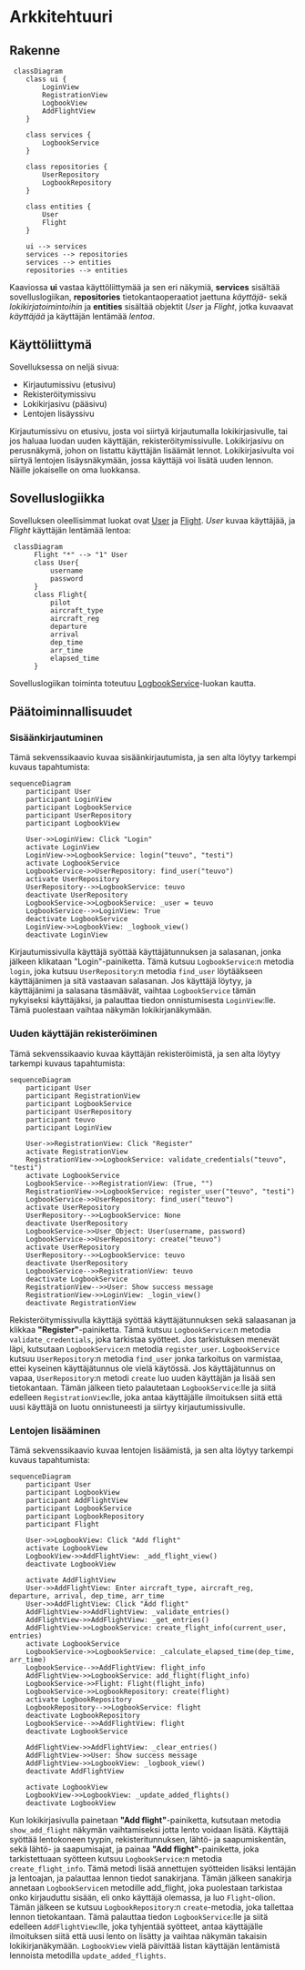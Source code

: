 # Arkkitehtuuri

## Rakenne

```mermaid
 classDiagram
    class ui {
        LoginView
        RegistrationView
        LogbookView
        AddFlightView
    }

    class services {
        LogbookService
    }

    class repositories {
        UserRepository
        LogbookRepository
    }

    class entities {
        User
        Flight
    }

    ui --> services
    services --> repositories
    services --> entities
    repositories --> entities
```

Kaaviossa **ui** vastaa käyttöliittymää ja sen eri näkymiä, **services** sisältää sovelluslogiikan, **repositories** tietokantaoperaatiot jaettuna *käyttäjä-* sekä *lokikirjatoimintoihin* ja **entities** sisältää objektit *User* ja *Flight*, jotka kuvaavat *käyttäjää* ja käyttäjän lentämää *lentoa*.

## Käyttöliittymä

Sovelluksessa on neljä sivua:

 - Kirjautumissivu (etusivu)
 - Rekisteröitymissivu
 - Lokikirjasivu (pääsivu)
 - Lentojen lisäyssivu

Kirjautumissivu on etusivu, josta voi siirtyä kirjautumalla lokikirjasivulle, tai jos haluaa luodan uuden käyttäjän, rekisteröitymissivulle. Lokikirjasivu on perusnäkymä, johon on listattu käyttäjän lisäämät lennot. Lokikirjasivulta voi siirtyä lentojen lisäysnäkymään, jossa käyttäjä voi lisätä uuden lennon. Näille jokaiselle on oma luokkansa.

## Sovelluslogiikka

Sovelluksen oleellisimmat luokat ovat [User](https://github.com/ilmari21/ot-harjoitustyo/blob/master/src/entities/user.py) ja [Flight](https://github.com/ilmari21/ot-harjoitustyo/blob/master/src/entities/flight.py). *User* kuvaa käyttäjää, ja *Flight* käyttäjän lentämää lentoa:

```mermaid
 classDiagram
      Flight "*" --> "1" User
      class User{
          username
          password
      }
      class Flight{
          pilot
          aircraft_type
          aircraft_reg
          departure
          arrival
          dep_time
          arr_time
          elapsed_time
      }
```

Sovelluslogiikan toiminta toteutuu [LogbookService](https://github.com/ilmari21/ot-harjoitustyo/blob/master/src/services/logbook_service.py)-luokan kautta.

## Päätoiminnallisuudet

### Sisäänkirjautuminen

Tämä sekvenssikaavio kuvaa sisäänkirjautumista, ja sen alta löytyy tarkempi kuvaus tapahtumista:

```mermaid
sequenceDiagram
    participant User
    participant LoginView
    participant LogbookService
    participant UserRepository
    participant LogbookView

    User->>LoginView: Click "Login"
    activate LoginView
    LoginView->>LogbookService: login("teuvo", "testi")
    activate LogbookService
    LogbookService->>UserRepository: find_user("teuvo")
    activate UserRepository
    UserRepository-->>LogbookService: teuvo
    deactivate UserRepository
    LogbookService->>LogbookService: _user = teuvo
    LogbookService-->>LoginView: True
    deactivate LogbookService
    LoginView->>LogbookView: _logbook_view()
    deactivate LoginView
```

Kirjautumissivulla käyttäjä syöttää käyttäjätunnuksen ja salasanan, jonka jälkeen klikataan "Login"-painiketta. Tämä kutsuu `LogbookService`:n metodia `login`, joka kutsuu `UserRepository`:n metodia `find_user` löytääkseen käyttäjänimen ja sitä vastaavan salasanan. Jos käyttäjä löytyy, ja käyttäjänimi ja salasana täsmäävät, vaihtaa `LogbookService` tämän nykyiseksi käyttäjäksi, ja palauttaa tiedon onnistumisesta `LoginView`:lle. Tämä puolestaan vaihtaa näkymän lokikirjanäkymään.

### Uuden käyttäjän rekisteröiminen

Tämä sekvenssikaavio kuvaa käyttäjän rekisteröimistä, ja sen alta löytyy tarkempi kuvaus tapahtumista:

```mermaid
sequenceDiagram
    participant User
    participant RegistrationView
    participant LogbookService
    participant UserRepository
    participant teuvo
    participant LoginView

    User->>RegistrationView: Click "Register"
    activate RegistrationView
    RegistrationView->>LogbookService: validate_credentials("teuvo", "testi")
    activate LogbookService
    LogbookService-->>RegistrationView: (True, "")
    RegistrationView->>LogbookService: register_user("teuvo", "testi")
    LogbookService->>UserRepository: find_user("teuvo")
    activate UserRepository
    UserRepository-->>LogbookService: None
    deactivate UserRepository
    LogbookService->>User_Object: User(username, password)
    LogbookService->>UserRepository: create("teuvo")
    activate UserRepository
    UserRepository-->>LogbookService: teuvo
    deactivate UserRepository
    LogbookService-->>RegistrationView: teuvo
    deactivate LogbookService
    RegistrationView-->>User: Show success message
    RegistrationView->>LoginView: _login_view()
    deactivate RegistrationView
```

Rekisteröitymissivulla käyttäjä syöttää käyttäjätunnuksen sekä salaasanan ja klikkaa **"Register"**-painiketta. Tämä kutsuu `LogbookService`:n metodia `validate_credentials`, joka tarkistaa syötteet. Jos tarkistuksen menevät läpi, kutsutaan `LogbookService`:n metodia `register_user`. `LogbookService` kutsuu `UserRepository`:n metodia `find_user` jonka tarkoitus on varmistaa, ettei kyseinen käyttäjätunnus ole vielä käytössä. Jos käyttäjätunnus on vapaa, `UserRepository`:n metodi `create` luo uuden käyttäjän ja lisää sen tietokantaan. Tämän jälkeen tieto palautetaan `LogbookService`:lle ja siitä edelleen `RegistrationView`:lle, joka antaa käyttäjälle ilmoituksen siitä että uusi käyttäjä on luotu onnistuneesti ja siirtyy kirjautumissivulle.

### Lentojen lisääminen

Tämä sekvenssikaavio kuvaa lentojen lisäämistä, ja sen alta löytyy tarkempi kuvaus tapahtumista:

```mermaid
sequenceDiagram
    participant User
    participant LogbookView
    participant AddFlightView
    participant LogbookService
    participant LogbookRepository
    participant Flight

    User->>LogbookView: Click "Add flight"
    activate LogbookView
    LogbookView->>AddFlightView: _add_flight_view()
    deactivate LogbookView
    
    activate AddFlightView
    User->>AddFlightView: Enter aircraft_type, aircraft_reg, departure, arrival, dep_time, arr_time
    User->>AddFlightView: Click "Add flight"
    AddFlightView->>AddFlightView: _validate_entries()
    AddFlightView->>AddFlightView: _get_entries()
    AddFlightView->>LogbookService: create_flight_info(current_user, entries)
    activate LogbookService
    LogbookService->>LogbookService: _calculate_elapsed_time(dep_time, arr_time)
    LogbookService-->>AddFlightView: flight_info
    AddFlightView->>LogbookService: add_flight(flight_info)
    LogbookService->>Flight: Flight(flight_info)
    LogbookService->>LogbookRepository: create(flight)
    activate LogbookRepository
    LogbookRepository-->>LogbookService: flight
    deactivate LogbookRepository
    LogbookService-->>AddFlightView: flight
    deactivate LogbookService
    
    AddFlightView->>AddFlightView: _clear_entries()
    AddFlightView->>User: Show success message
    AddFlightView->>LogbookView: _logbook_view()
    deactivate AddFlightView
    
    activate LogbookView
    LogbookView->>LogbookView: _update_added_flights()
    deactivate LogbookView
```

Kun lokikirjasivulla painetaan **"Add flight"**-painiketta, kutsutaan metodia `show_add_flight` näkymän vaihtamiseksi jotta lento voidaan lisätä. Käyttäjä syöttää lentokoneen tyypin, rekisteritunnuksen, lähtö- ja saapumiskentän, sekä lähtö- ja saapumisajat, ja painaa **"Add flight"**-painiketta, joka tarkistettuaan syötteen kutsuu `LogbookService`:n metodia `create_flight_info`. Tämä metodi lisää annettujen syötteiden lisäksi lentäjän ja lentoajan, ja palauttaa lennon tiedot sanakirjana. Tämän jälkeen sanakirja annetaan `LogbookService`n metodille add_flight, joka puolestaan tarkistaa onko kirjauduttu sisään, eli onko käyttäjä olemassa, ja luo `Flight`-olion. Tämän jälkeen se kutsuu `LogbookRepository`:n `create`-metodia, joka tallettaa lennon tietokantaan. Tämä palauttaa tiedon `LogbookService`:lle ja siitä edelleen `AddFlightView`:lle, joka tyhjentää syötteet, antaa käyttäjälle ilmoituksen siitä että uusi lento on lisätty ja vaihtaa näkymän takaisin lokikirjanäkymään. `LogbookView` vielä päivittää listan käyttäjän lentämistä lennoista metodilla `update_added_flights`.
